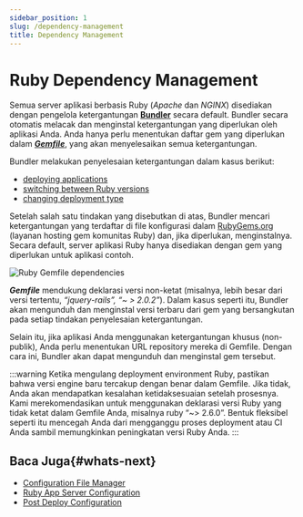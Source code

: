 ```yaml
---
sidebar_position: 1
slug: /dependency-management
title: Dependency Management
---
```

# Ruby Dependency Management

Semua server aplikasi berbasis Ruby (_Apache_ dan _NGINX_) disediakan dengan pengelola ketergantungan **[Bundler](<https://bundler.io/>)** secara default. Bundler secara otomatis melacak dan menginstal ketergantungan yang diperlukan oleh aplikasi Anda. Anda hanya perlu menentukan daftar gem yang diperlukan dalam _**[Gemfile](<https://bundler.io/gemfile.html>)**_, yang akan menyelesaikan semua ketergantungan.

Bundler melakukan penyelesaian ketergantungan dalam kasus berikut:

- [deploying applications](<https://docs.dewacloud.com/docs/deployment-guide/>)
- [switching between Ruby versions](<https://docs.dewacloud.com/docs/container-redeploy/>)
- [changing deployment type](<https://docs.dewacloud.com/docs/ruby-center/#ruby-application-deployment>)

Setelah salah satu tindakan yang disebutkan di atas, Bundler mencari ketergantungan yang terdaftar di file konfigurasi dalam [RubyGems.org](<https://rubygems.org/>) (layanan hosting gem komunitas Ruby) dan, jika diperlukan, menginstalnya. Secara default, server aplikasi Ruby hanya disediakan dengan gem yang diperlukan untuk aplikasi contoh.

![Ruby Gemfile dependencies](#)

_**Gemfile**_ mendukung deklarasi versi non-ketat (misalnya, lebih besar dari versi tertentu, _“jquery-rails”, “~ > 2.0.2”_). Dalam kasus seperti itu, Bundler akan mengunduh dan menginstal versi terbaru dari gem yang bersangkutan pada setiap tindakan penyelesaian ketergantungan.

Selain itu, jika aplikasi Anda menggunakan ketergantungan khusus (non-publik), Anda perlu menentukan URL repository mereka di Gemfile. Dengan cara ini, Bundler akan dapat mengunduh dan menginstal gem tersebut.

:::warning Ketika mengulang deployment environment Ruby, pastikan bahwa versi engine baru tercakup dengan benar dalam Gemfile. Jika tidak, Anda akan mendapatkan kesalahan ketidaksesuaian setelah prosesnya. Kami merekomendasikan untuk menggunakan deklarasi versi Ruby yang tidak ketat dalam Gemfile Anda, misalnya ruby “~> 2.6.0”. Bentuk fleksibel seperti itu mencegah Anda dari mengganggu proses deployment atau CI Anda sambil memungkinkan peningkatan versi Ruby Anda.
:::

## Baca Juga{#whats-next}

- [Configuration File Manager](<https://docs.dewacloud.com/docs/configuration-file-manager/>)
- [Ruby App Server Configuration](<https://docs.dewacloud.com/docs/ruby-application-server-config/>)
- [Post Deploy Configuration](<https://docs.dewacloud.com/docs/ruby-post-deploy-configuration/>)